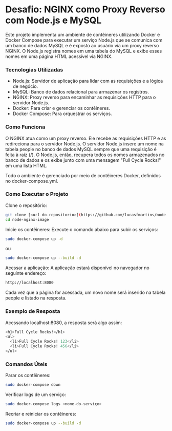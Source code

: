 # Desafio: NGINX como Proxy Reverso com Node.js e MySQL
Este projeto implementa um ambiente de contêineres utilizando Docker e Docker Compose para executar um serviço Node.js que se comunica com um banco de dados MySQL e é exposto ao usuário via um proxy reverso NGINX. O Node.js registra nomes em uma tabela do MySQL e exibe esses nomes em uma página HTML acessível via NGINX.

### Tecnologias Utilizadas
- Node.js: Servidor de aplicação para lidar com as requisições e a lógica de negócio.
- MySQL: Banco de dados relacional para armazenar os registros.
- NGINX: Proxy reverso para encaminhar as requisições HTTP para o servidor Node.js.
- Docker: Para criar e gerenciar os contêineres.
- Docker Compose: Para orquestrar os serviços.

### Como Funciona
O NGINX atua como um proxy reverso. Ele recebe as requisições HTTP e as redireciona para o servidor Node.js.
O servidor Node.js insere um nome na tabela people no banco de dados MySQL sempre que uma requisição é feita à raiz (/).
O Node.js, então, recupera todos os nomes armazenados no banco de dados e os exibe junto com uma mensagem "Full Cycle Rocks!" em uma lista HTML.

Todo o ambiente é gerenciado por meio de contêineres Docker, definidos no docker-compose.yml.

### Como Executar o Projeto

Clone o repositório:

```sh
git clone [<url-do-repositorio>](https://github.com/lucasfmartins/node-nginx-image)
cd node-nginx-image
```

Inicie os contêineres: Execute o comando abaixo para subir os serviços:

```sh
sudo docker-compose up -d
```

ou

```sh
sudo docker-compose up --build -d
```

Acessar a aplicação: A aplicação estará disponível no navegador no seguinte endereço:

```sh
http://localhost:8080
```

Cada vez que a página for acessada, um novo nome será inserido na tabela people e listado na resposta.

### Exemplo de Resposta
Acessando localhost:8080, a resposta será algo assim:

```sh
<h1>Full Cycle Rocks!</h1>
<ul>
  <li>Full Cycle Rocks! 123</li>
  <li>Full Cycle Rocks! 456</li>
</ul>
```

### Comandos Úteis
Parar os contêineres:

```sh
sudo docker-compose down
```

Verificar logs de um serviço:

```sh
sudo docker-compose logs <nome-do-serviço>
```
Recriar e reiniciar os contêineres:

```sh
sudo docker-compose up --build -d
```
